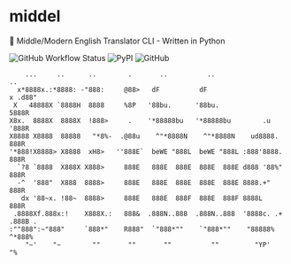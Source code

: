 # middel
📜 Middle/Modern English Translator CLI - Written in Python

![GitHub Workflow Status](https://img.shields.io/github/actions/workflow/status/johnnystarr/middel/ci.yml?style=for-the-badge)
![PyPI](https://img.shields.io/pypi/v/middel?style=for-the-badge)
![GitHub](https://img.shields.io/github/license/johnnystarr/middel?style=for-the-badge)

```text
    ...     ..      ..        .       ..          ..                        .. 
  x*8888x.:*8888: -"888:     @88>   dF          dF                    x .d88"  
 X   48888X `8888H  8888     %8P   '88bu.      '88bu.                  5888R   
X8x.  8888X  8888X  !888>     .    '*88888bu   '*88888bu        .u     '888R   
X8888 X8888  88888   "*8%-  .@88u    ^"*8888N    ^"*8888N    ud8888.    888R   
'*888!X8888> X8888  xH8>   ''888E`  beWE "888L  beWE "888L :888'8888.   888R   
  `?8 `8888  X888X X888>     888E   888E  888E  888E  888E d888 '88%"   888R   
  -^  '888"  X888  8888>     888E   888E  888E  888E  888E 8888.+"      888R   
   dx '88~x. !88~  8888>     888E   888E  888F  888E  888F 8888L        888R   
 .8888Xf.888x:!    X888X.:   888&  .888N..888  .888N..888  '8888c. .+  .888B . 
:""888":~"888"     `888*"    R888"  `"888*""    `"888*""    "88888%    ^*888%  
    "~'    "~        ""       ""       ""          ""         "YP'       "%                                                                                                                                                                                                                                         
```
